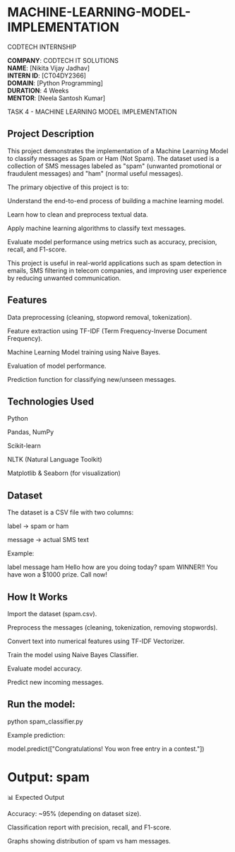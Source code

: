 # MACHINE-LEARNING-MODEL-IMPLEMENTATION
CODTECH INTERNSHIP

**COMPANY**: CODTECH IT SOLUTIONS  
**NAME**: [Nikita Vijay Jadhav]  
**INTERN ID**: [CT04DY2366]  
**DOMAIN**: [Python Programming]  
**DURATION**: 4 Weeks  
**MENTOR**: [Neela Santosh Kumar]  

TASK 4 - MACHINE LEARNING MODEL IMPLEMENTATION

## Project Description

This project demonstrates the implementation of a Machine Learning Model to classify messages as Spam or Ham (Not Spam).
The dataset used is a collection of SMS messages labeled as "spam" (unwanted promotional or fraudulent messages) and "ham" (normal useful messages).

The primary objective of this project is to:

Understand the end-to-end process of building a machine learning model.

Learn how to clean and preprocess textual data.

Apply machine learning algorithms to classify text messages.

Evaluate model performance using metrics such as accuracy, precision, recall, and F1-score.

This project is useful in real-world applications such as spam detection in emails, SMS filtering in telecom companies, and improving user experience by reducing unwanted communication.

 ## Features

Data preprocessing (cleaning, stopword removal, tokenization).

Feature extraction using TF-IDF (Term Frequency-Inverse Document Frequency).

Machine Learning Model training using Naive Bayes.

Evaluation of model performance.

Prediction function for classifying new/unseen messages.

## Technologies Used

Python

Pandas, NumPy

Scikit-learn

NLTK (Natural Language Toolkit)

Matplotlib & Seaborn (for visualization)

## Dataset

The dataset is a CSV file with two columns:

label → spam or ham

message → actual SMS text

Example:

label	message
ham	Hello how are you doing today?
spam	WINNER!! You have won a $1000 prize. Call now!

## How It Works

Import the dataset (spam.csv).

Preprocess the messages (cleaning, tokenization, removing stopwords).

Convert text into numerical features using TF-IDF Vectorizer.

Train the model using Naive Bayes Classifier.

Evaluate model accuracy.

Predict new incoming messages.

## Run the model:

python spam_classifier.py

Example prediction:

model.predict(["Congratulations! You won free entry in a contest."])

# Output: spam
📊 Expected Output

Accuracy: ~95% (depending on dataset size).

Classification report with precision, recall, and F1-score.

Graphs showing distribution of spam vs ham messages.
